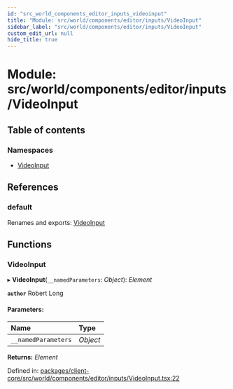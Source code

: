 ```yaml
---
id: "src_world_components_editor_inputs_videoinput"
title: "Module: src/world/components/editor/inputs/VideoInput"
sidebar_label: "src/world/components/editor/inputs/VideoInput"
custom_edit_url: null
hide_title: true
---
```


# Module: src/world/components/editor/inputs/VideoInput

## Table of contents

### Namespaces

- [VideoInput](src_world_components_editor_inputs_videoinput.videoinput.md)

## References

### default

Renames and exports: [VideoInput](src_world_components_editor_inputs_videoinput.md#videoinput)

## Functions

### VideoInput

▸ **VideoInput**(`__namedParameters`: *Object*): *Element*

**`author`** Robert Long

#### Parameters:

Name | Type |
:------ | :------ |
`__namedParameters` | *Object* |

**Returns:** *Element*

Defined in: [packages/client-core/src/world/components/editor/inputs/VideoInput.tsx:22](https://github.com/xr3ngine/xr3ngine/blob/673ad6a5f/packages/client-core/src/world/components/editor/inputs/VideoInput.tsx#L22)

